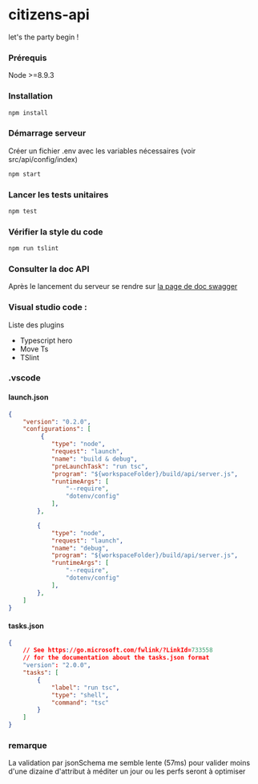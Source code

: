 # citizens-api

let's the party begin !

### Prérequis

Node >=8.9.3

### Installation

```sh
npm install
```

### Démarrage serveur

Créer un fichier .env avec les variables nécessaires (voir src/api/config/index)


```sh
npm start
```

### Lancer les tests unitaires

```sh
npm test
```

### Vérifier la style du code

```sh
npm run tslint
```
### Consulter la doc API

Après le lancement du serveur se rendre sur [la page de doc swagger](localhost:3000/api-docs/#/)

### Visual studio code :

Liste des plugins
* Typescript hero
* Move Ts
* TSlint

### .vscode

#### launch.json
```json
{
    "version": "0.2.0",
    "configurations": [
         {
            "type": "node",
            "request": "launch",
            "name": "build & debug",
            "preLaunchTask": "run tsc",
            "program": "${workspaceFolder}/build/api/server.js",
            "runtimeArgs": [
                "--require",
                "dotenv/config"
            ],
        },

        {
            "type": "node",
            "request": "launch",
            "name": "debug",
            "program": "${workspaceFolder}/build/api/server.js",
            "runtimeArgs": [
                "--require",
                "dotenv/config"
            ],
        },
    ]
}
```
#### tasks.json
```json
{
    // See https://go.microsoft.com/fwlink/?LinkId=733558
    // for the documentation about the tasks.json format
    "version": "2.0.0",
    "tasks": [
        {
            "label": "run tsc",
            "type": "shell",
            "command": "tsc"
        }
    ]
}
```
### remarque

La validation par jsonSchema me semble lente (57ms) pour valider moins d'une dizaine d'attribut
à méditer un jour ou les perfs seront à optimiser


